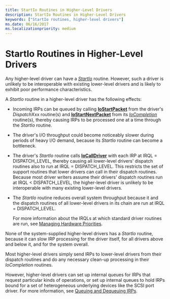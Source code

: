 ```yaml
---
title: StartIo Routines in Higher-Level Drivers
description: StartIo Routines in Higher-Level Drivers
keywords: ["StartIo routines, higher-level drivers"]
ms.date: 06/16/2017
ms.localizationpriority: medium
---
```


# StartIo Routines in Higher-Level Drivers





Any higher-level driver can have a [*StartIo*](/windows-hardware/drivers/ddi/wdm/nc-wdm-driver_startio) routine. However, such a driver is unlikely to be interoperable with existing lower-level drivers and is likely to exhibit poor performance characteristics.

A *StartIo* routine in a higher-level driver has the following effects:

-   Incoming IRPs can be queued by calling [**IoStartPacket**](/windows-hardware/drivers/ddi/ntifs/nf-ntifs-iostartpacket) from the driver's *Dispatch*Xxx routine(s) and [**IoStartNextPacket**](/windows-hardware/drivers/ddi/ntifs/nf-ntifs-iostartnextpacket) from its [*IoCompletion*](/windows-hardware/drivers/ddi/wdm/nc-wdm-io_completion_routine) routine(s), thereby causing IRPs to be processed one at a time through the *StartIo* routine.

-   The driver's I/O throughput could become noticeably slower during periods of heavy I/O demand, because its *StartIo* routine can become a bottleneck.

-   The driver's *StartIo* routine calls [**IoCallDriver**](/windows-hardware/drivers/ddi/wdm/nf-wdm-iocalldriver) with each IRP at IRQL = DISPATCH\_LEVEL, thereby causing all lower-level drivers' dispatch routines also to run at IRQL = DISPATCH\_LEVEL. This restricts the set of support routines that lower drivers can call in their dispatch routines. Because most driver writers assume their drivers' dispatch routines run at IRQL &lt; DISPATCH\_LEVEL, the higher-level driver is unlikely to be interoperable with many existing lower-level drivers.

-   The *StartIo* routine reduces overall system throughput because it and the dispatch routines of all lower-level drivers in its chain are run at IRQL = DISPATCH\_LEVEL.

    For more information about the IRQLs at which standard driver routines are run, see [Managing Hardware Priorities](managing-hardware-priorities.md).

None of the system-supplied higher-level drivers has a *StartIo* routine, because it can slow IRP processing for the driver itself, for all drivers above and below it, and for the system overall.

Most higher-level drivers simply send IRPs to lower-level drivers from their dispatch routines and do any necessary clean-up processing in their *IoCompletion* routines.

However, higher-level drivers can set up internal queues for IRPs that request particular kinds of operations, or set up internal queues to hold IRPs bound for a set of heterogeneous underlying devices like the SCSI port driver. For more information, see [Queuing and Dequeuing IRPs](queuing-and-dequeuing-irps.md).

 

